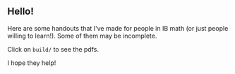## Hello!
Here are some handouts that I've made for people in IB math (or just people willing to learn!). Some of them may be incomplete.

Click on `build/` to see the pdfs.

I hope they help!
